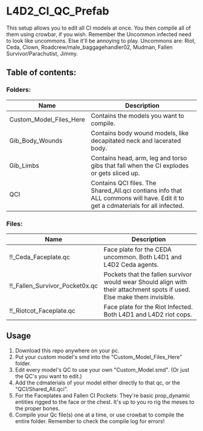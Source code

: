 # L4D2_CI_QC_Prefab
This setup allows you to edit all CI models at once. You then compile all of them using crowbar, if you wish.
Remember the Uncommon infected need to look like uncommons. Else it'll be annoying to play.
Uncommons are: Riot, Ceda, Clown, Roadcrew/male_baggagehandler02, Mudman, Fallen Survivor/Parachutist, Jimmy.

## Table of contents:

### Folders: 
|Name|Description|
| ------------- | ------------- |
| Custom_Model_Files_Here | Contains the models you want to compile.|
| Gib_Body_Wounds | Contains body wound models, like decapitated neck and lacerated body.|
| Gib_Limbs | Contains head, arm, leg and torso gibs that fall when the CI explodes or gets sliced up.|
| QCI | Contains QCI files. The Shared_All.qci contians info that ALL commons will have. Edit it to get a cdmaterials for all infected.|

### Files:
|Name|Description|
| ------------- | ------------- |
| !!_Ceda_Faceplate.qc | Face plate for the CEDA uncommon. Both L4D1 and L4D2 Ceda agents.|
| !!_Fallen_Survivor_Pocket0x.qc | Pockets that the fallen survivor would wear Should align with their attachment spots if used. Else make them invisible.|
| !!_Riotcot_Faceplate.qc | Face plate for the Riot Infected. Both L4D1 and L4D2 riot cops.|

## Usage
1. Download this repo anywhere on your pc.
2. Put your custom model's smd into the "Custom_Model_Files_Here" folder.
3. Edit every model's QC to use your own "Custom_Model.smd". (Or just the QC's you want to edit.)
4. Add the cdmaterials of your model either directly to that qc, or the "QCI/Shared_All.qci".
5. For the Faceplates and Fallen CI Pockets: They're basic prop_dynamic entities rigged to the face or the chest. It's up to you ro rig the meses to the proper bones.
6. Compile your Qc file(s) one at a time, or use crowbat to compile the entire folder. Remember to check the compile log for errors!
